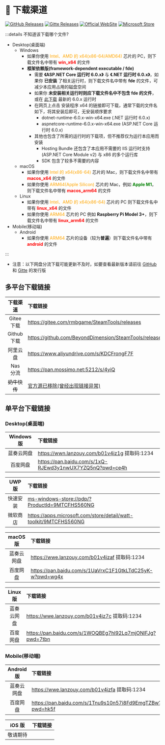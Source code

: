 # 🚀 下载渠道

[![GitHub Releases](https://img.shields.io/badge/Github-%E5%8F%91%E8%A1%8C%E7%89%88-fff)](https://github.com/BeyondDimension/SteamTools/releases)
[![Gitte Releases](https://img.shields.io/badge/Gitee-%E5%8F%91%E8%A1%8C%E7%89%88-c71d23)](https://gitee.com/rmbgame/SteamTools/releases)
[![Official WebSite](https://img.shields.io/badge/Official-%E5%AE%98%E6%96%B9%E7%BD%91%E7%AB%99-1890ff)](https://steampp.net)
[![Microsoft Store](https://img.shields.io/badge/Micrsoft-store-0d63a6)](https://apps.microsoft.com/store/detail/watt-toolkit/9MTCFHS560NG)

:::details 不知道该下载哪个文件?

- Desktop(桌面端)
  - Windows
    - 如果你使用 <span style="color: orange;">Intel、AMD 的 x64(x86-64/AMD64)</span> 芯片的 PC，则下载文件名中带有 <span style="color: red;">**win_x64**</span> 的文件
    - **框架依赖版(framework-dependent executable / fde)**
      - 需要 **《ASP.NET Core 运行时 6.0.x》** 与 **《.NET 运行时 6.0.x》**，如果你 **已安装** 了相关运行时，则下载文件名中带有 **fde** 的文件，可减少本应用占用的磁盘空间
      - 如果你 **未安装相关运行时则应下载文件名中不包含 fde 的文件**，或在 [此下载](https://dotnet.microsoft.com/zh-cn/download/dotnet/6.0) 最新的 6.0.x 运行时
      - 在网页上点击 安装程序 x64 的链接即可下载，通常下载的文件名如下，将其安装后即可，无安装顺序要求
        - dotnet-runtime-6.0.x-win-x64.exe (.NET 运行时 6.0.x)
        - aspnetcore-runtime-6.0.x-win-x64.exe (ASP.NET Core 运行时 6.0.x)
      - 其他也包含了所需的运行时的下载项，但不推荐仅为运行本应用而安装
        - Hosting Bundle 还包含了本应用不需要的 IIS 运行时支持 (ASP.NET Core Module v2) 与 x86 的多个运行库
        - SDK 包含了较多不需要的内容
  - macOS
    - 如果你使用 <span style="color: orange;">Intel 的 x64(x86-64)</span> 芯片的 Mac，则下载文件名中带有 <span style="color: red;">**macos_x64**</span> 的文件
    - 如果你使用 <span style="color: orange;">ARM64(Apple Silicon)</span> 芯片的 Mac，例如 <span style="color: green;">**Apple M1**</span>，则下载文件名中带有 <span style="color: red;">**macos_arm64**</span> 的文件
  - Linux
    - 如果你使用 <span style="color: orange;">Intel、AMD 的 x64(x86-64)</span> 芯片的 PC 则下载文件名中带有 <span style="color: red;">**linux_x64**</span> 的文件
    - 如果你使用 <span style="color: orange;">ARM64</span> 芯片的 PC 例如 **Raspberry Pi Model 3+**，则下载文件名中带有 <span style="color: red;">**linux_arm64**</span> 的文件
- Mobile(移动端)
  - Android
    - 如果你使用 <span style="color: orange;">ARM64</span> 芯片的设备（较为**普遍**）则下载文件名中带有 <span style="color: red;">**android**</span> 的文件

<!--		
- Mobile(移动端)
	- Android
		- 如果你使用 ARM64 芯片的设备（较为**普遍**）则下载文件名中带有 **android_arm64_v8a** 的文件
		- 如果你使用 ARM32 芯片的设备（较为**稀有**）通常为 **14** 年下半年之前生产的设备，则下载文件名中带有 **android_armeabi_v7a** 的文件
		- 如果你使用 Intel、AMD 的 x64 芯片的设备（较为**稀有**）则下载文件名中带有 **android_x64** 的文件
-->

<!--
- 如果你使用 ARM64 芯片的 PC（极为**稀有**），例如 **Surface Pro X**，则下载文件名中带有 **win_x64** 的文件可通过 Win11 x86 模拟运行
- **[暂未支持]** ~~如果你使用 ARM64 芯片的 PC（极为**稀有**），例如 **Surface Pro X**，则下载文件名中带有 **win_arm64** 的文件~~
- **[暂未支持]** ~~如果你使用 ARM64 芯片的 Mac（较为**稀有**），例如 **M1**，则下载文件名中带有 **macos_arm64** 的文件~~
			- [在 Linux 上安装 .NET](https://docs.microsoft.com/en-us/dotnet/core/install/linux)
				- 推荐 [通过 Snap 安装 .NET Runtime](https://docs.microsoft.com/zh-cn/dotnet/core/install/linux-snap)
				- ```sudo snap install dotnet-runtime-60 --classic```
-->

:::

- 注意：以下网盘分流下载可能更新不及时，如要查看最新版本请前往 [GitHub](https://github.com/BeyondDimension/SteamTools/releases) 和 [Gitte](https://gitee.com/rmbgame/SteamTools/releases) 的发行版

## 多平台下载链接

下载渠道|下载链接
:-:|:-
Gitee 下载|<https://gitee.com/rmbgame/SteamTools/releases>
Github 下载|<https://github.com/BeyondDimension/SteamTools/releases>
阿里云盘|<https://www.aliyundrive.com/s/KDCFrongF7F>
Nas 分流|<https://pan.mossimo.net:5212/s/4yiQ>
~~奶牛快传~~|[官方源已移除(曾经出现链接异常)](<https://cowtransfer.com/s/94ce5dfa928f45>)

## 单平台下载链接

### Desktop(桌面端)

Windows 版|下载链接
:-:|:-
蓝奏云网盘|<https://wwn.lanzouy.com/b01v4iz1g> 提取码:1234
百度网盘|<https://pan.baidu.com/s/1xQ-RJEwd3y1nwUX7YZQ5nQ?pwd=ce4h>

UWP 版|下载链接
:-:|:-
快速安装|<ms-windows-store://pdp/?ProductId=9MTCFHS560NG>
微软商店|<https://apps.microsoft.com/store/detail/watt-toolkit/9MTCFHS560NG>

macOS 版|下载链接
:-:|:-
蓝奏云网盘|<https://wwe.lanzouy.com/b01v4izaf> 提取码:1234
百度网盘|<https://pan.baidu.com/s/1UaVrxC1F1GtkLTdC25yK-w?pwd=wg4x>

Linux 版|下载链接
:-:|:-
蓝奏云网盘|<https://wwe.lanzouy.com/b01v4iz7c> 提取码:1234
百度网盘|<https://pan.baidu.com/s/1WOQBEg7hl92Lq7mjONlFJg?pwd=7tbn>

### Mobile(移动端)

Android 版|下载链接
:-:|:-
蓝奏云网盘|<https://wwe.lanzouy.com/b01v4izfa> 提取码:1234
百度网盘|<https://pan.baidu.com/s/1Tnu9s10n57i8Fd9EmgTZBw?pwd=hk5f>

iOS 版|下载链接
:-:|:-
敬请期待|
